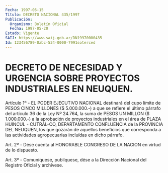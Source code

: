 ```yaml
---
Fecha: 1997-05-15
Título: DECRETO NACIONAL 435/1997
Publicación:
  Organismo: Boletín Oficial
  Fecha: 1997-05-20
Estado: Vigente
SAIJ: https://www.saij.gob.ar/DN19970000435
Id: 123456789-0abc-534-0000-7991soterced
---
```

# DECRETO DE NECESIDAD Y URGENCIA SOBRE PROYECTOS INDUSTRIALES EN NEUQUEN.

<a id="1"></a>
Artículo 1º - EL PODER EJECUTIVO NACIONAL destinará del cupo límite de PESOS  CINCO MILLONES  ($ 5.000.000.-) a que se refiere el último párrafo del artículo 36 de la Ley Nº  24.764, la suma de PESOS UN MILLON ($ 1.000.000.-) a la aprobación de proyectos industriales en el área de PLAZA HUINCUL - CUTRAL-CO,  DEPARTAMENTO CONFLUENCIA de la PROVINCIA DEL NEUQUEN, los que gozarán de aquellos beneficios que corresponda a las actividades agropecuarias incluídas en dicho párrafo.

<a id="2"></a>
Art. 2º - Dése cuenta al HONORABLE CONGRESO DE LA NACION en virtud de lo dispuesto.

<a id="3"></a>
Art. 3º - Comuníquese, publíquese, dése a la Dirección Nacional del Registro  Oficial y archívese.